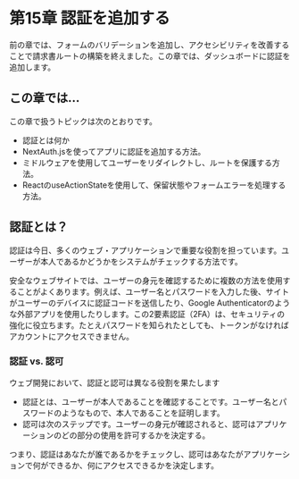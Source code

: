 # 第15章 認証を追加する
前の章では、フォームのバリデーションを追加し、アクセシビリティを改善することで請求書ルートの構築を終えました。この章では、ダッシュボードに認証を追加します。

## この章では...

この章で扱うトピックは次のとおりです。

* 認証とは何か
* NextAuth.jsを使ってアプリに認証を追加する方法。
* ミドルウェアを使用してユーザーをリダイレクトし、ルートを保護する方法。
* ReactのuseActionStateを使用して、保留状態やフォームエラーを処理する方法。

## 認証とは？
認証は今日、多くのウェブ・アプリケーションで重要な役割を担っています。ユーザーが本人であるかどうかをシステムがチェックする方法です。

安全なウェブサイトでは、ユーザーの身元を確認するために複数の方法を使用することがよくあります。例えば、ユーザー名とパスワードを入力した後、サイトがユーザーのデバイスに認証コードを送信したり、Google Authenticatorのような外部アプリを使用したりします。この2要素認証（2FA）は、セキュリティの強化に役立ちます。たとえパスワードを知られたとしても、トークンがなければアカウントにアクセスできません。

### 認証 vs. 認可
ウェブ開発において、認証と認可は異なる役割を果たします

* 認証とは、ユーザーが本人であることを確認することです。ユーザー名とパスワードのようなもので、本人であることを証明します。
* 認可は次のステップです。ユーザーの身元が確認されると、認可はアプリケーションのどの部分の使用を許可するかを決定する。

つまり、認証はあなたが誰であるかをチェックし、認可はあなたがアプリケーションで何ができるか、何にアクセスできるかを決定します。
